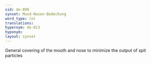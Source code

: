 ```yaml
---
sid: de-009
synset: Mund-Nasen-Bedeckung
word_type: (n)
translations: 
hypernym: de-013
hyponym: 
layout: synset
---
```

General covering of the mouth and nose to minimize the output of spit particles